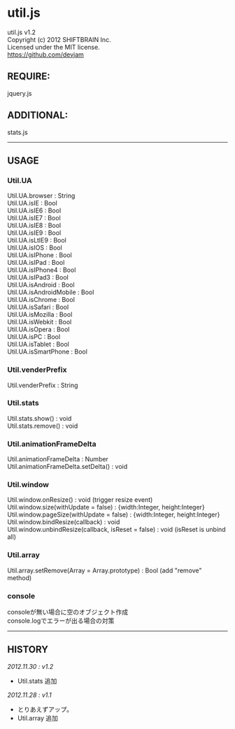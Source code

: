 util.js
=======
util.js v1.2  
Copyright (c) 2012 SHIFTBRAIN Inc.  
Licensed under the MIT license.  
https://github.com/devjam  

## REQUIRE:
jquery.js

## ADDITIONAL:
stats.js

---

## USAGE
### Util.UA
Util.UA.browser : String  
Util.UA.isIE : Bool  
Util.UA.isIE6 : Bool  
Util.UA.isIE7 : Bool  
Util.UA.isIE8 : Bool  
Util.UA.isIE9 : Bool  
Util.UA.isLtIE9 : Bool  
Util.UA.isIOS : Bool  
Util.UA.isIPhone : Bool  
Util.UA.isIPad : Bool  
Util.UA.isIPhone4 : Bool  
Util.UA.isIPad3 : Bool  
Util.UA.isAndroid : Bool  
Util.UA.isAndroidMobile	: Bool  
Util.UA.isChrome : Bool  
Util.UA.isSafari : Bool  
Util.UA.isMozilla : Bool  
Util.UA.isWebkit : Bool  
Util.UA.isOpera : Bool  
Util.UA.isPC : Bool  
Util.UA.isTablet : Bool  
Util.UA.isSmartPhone : Bool  

### Util.venderPrefix
Util.venderPrefix : String  

### Util.stats
Util.stats.show() : void  
Util.stats.remove() : void  

### Util.animationFrameDelta
Util.animationFrameDelta : Number  
Util.animationFrameDelta.setDelta() : void  

### Util.window
Util.window.onResize() : void (trigger resize event)  
Util.window.size(withUpdate = false) : {width:Integer, height:Integer}  
Util.window.pageSize(withUpdate = false) : {width:Integer, height:Integer}  
Util.window.bindResize(callback) : void  
Util.window.unbindResize(callback, isReset = false) : void (isReset is unbind all)  

### Util.array
Util.array.setRemove(Array = Array.prototype) : Bool (add "remove" method)  

### console
consoleが無い場合に空のオブジェクト作成  
console.logでエラーが出る場合の対策

---

## HISTORY
_2012.11.30 : v1.2_  
- Util.stats 追加

_2012.11.28 : v1.1_  
- とりあえずアップ。
- Util.array 追加